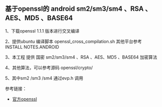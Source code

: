 
 ## 基于openssl的 android sm2/sm3/sm4 、RSA 、AES、MD5 、BASE64

 1、下载openssl 1.1.1 版本进行交叉编译

 2、提供ubuntu 编译脚本 openssl_cross_compilation.sh  其他平台参考  INSTALL NOTES.ANDROID

 3、本工程 提供 国密 sm2/sm3/sm4 、RSA 、AES、MD5 、BASE64 加密算法

 4、其他算法，可以参考源码  openssl/crypto/

 5、其中sm2 /sm3 /sm4 通过evp.h 调用


参考链接：
- [官方openssl](https://github.com/openssl/openssl/tree/master/crypto)




